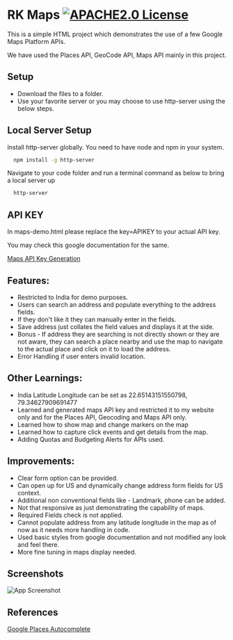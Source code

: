 # RK Maps [![APACHE2.0 License](https://img.shields.io/badge/License-APACHE%202.0-green.svg)](https://choosealicense.com/licenses/apache-2.0/)
This is a simple HTML project which demonstrates the use of a few Google Maps Platform APIs.

We have used the Places API, GeoCode API, Maps API mainly in this project.

## Setup
- Download the files to a folder.
- Use your favorite server or you may choose to use http-server using the below steps.

## Local Server Setup
Install http-server globally. You need to have node and npm in your system.
```bash
  npm install -g http-server
```
Navigate to your code folder and run a terminal command as below to bring a local server up
```bash
  http-server
```

## API KEY
In maps-demo.html please replace the key=APIKEY to your actual API key.

You may check this google documentation for the same.

[Maps API Key Generation](https://developers.google.com/maps/documentation/javascript/get-api-key)

## Features:
- Restricted to India for demo purposes.
- Users can search an address and populate everything to the address fields.
- If they don't like it they can manually enter in the fields.
- Save address just collates the field values and displays it at the side.
- Bonus - If address they are searching is not directly shown or they are not aware, they can search a place nearby and use the map to navigate to the actual place and click on it to load the address.
- Error Handling if user enters invalid location.

## Other Learnings:
- India Latitude Longitude can be set as 22.65143151550798, 79.34627909691477
- Learned and generated maps API key and restricted it to my website only and for the Places API, Geocoding and Maps API only.
- Learned how to show map and change markers on the map
- Learned how to capture click events and get details from the map.
- Adding Quotas and Budgeting Alerts for APIs used.

## Improvements:
- Clear form option can be provided.
- Can open up for US and dynamically change address form fields for US context.
- Additional non conventional fields like - Landmark, phone can be added.
- Not that responsive as just demonstrating the capability of maps.
- Required Fields check is not applied.
- Cannot populate address from any latitude longitude in the map as of now as it needs more handling in code.
- Used basic styles from google documentation and not modified any look and feel there.
- More fine tuning in maps display needed.

## Screenshots
![App Screenshot](https://rkshenoy.in/rkmaps/1.png)

## References

[Google Places Autocomplete](https://developers.google.com/maps/documentation/javascript/place-autocomplete)
